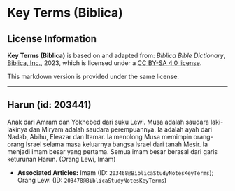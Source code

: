 # Key Terms (Biblica)

## License Information

**Key Terms (Biblica)** is based on and adapted from: _Biblica Bible Dictionary_, [Biblica, Inc.](https://www.biblica.com/), 2023, which is licensed under a [CC BY-SA 4.0 license](https://creativecommons.org/licenses/by-sa/4.0/legalcode.en).

This markdown version is provided under the same license.



--------------------------------

## Harun (id: 203441)

Anak dari Amram dan Yokhebed dari suku Lewi. Musa adalah saudara laki\-lakinya dan Miryam adalah saudara perempuannya. Ia adalah ayah dari Nadab, Abihu, Eleazar dan Itamar. Ia menolong Musa memimpin orang\-orang Israel selama masa keluarnya bangsa Israel dari tanah Mesir. Ia menjadi imam besar yang pertama. Semua imam besar berasal dari garis keturunan Harun. (Orang Lewi, Imam)

* **Associated Articles:** Imam (ID: `203468@BiblicaStudyNotesKeyTerms`); Orang Lewi (ID: `203478@BiblicaStudyNotesKeyTerms`)

